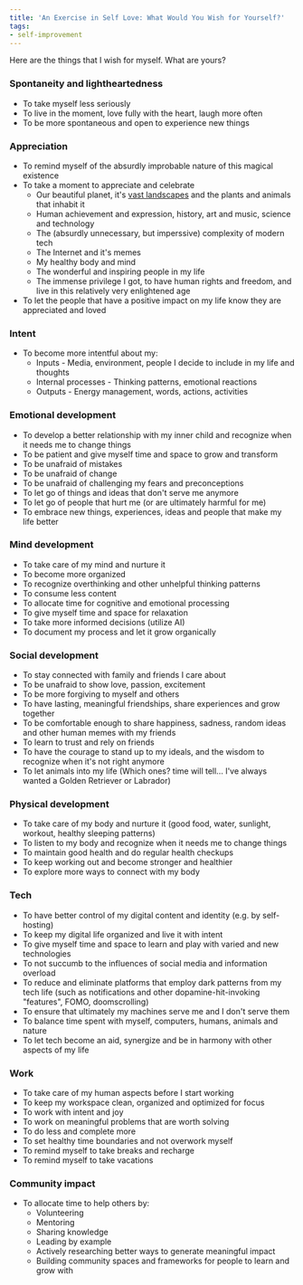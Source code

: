 ```yaml
---
title: 'An Exercise in Self Love: What Would You Wish for Yourself?'
tags:
- self-improvement
---
```


Here are the things that I wish for myself. What are yours?

### Spontaneity and lightheartedness 
- To take myself less seriously
- To live in the moment, love fully with the heart, laugh more often
- To be more spontaneous and open to experience new things

### Appreciation
- To remind myself of the absurdly improbable nature of this magical existence
- To take a moment to appreciate and celebrate
  - Our beautiful planet, it's [vast landscapes](https://500px.com/popular/landscapes) and the plants and animals that inhabit it
  - Human achievement and expression, history, art and music, science and technology
  - The (absurdly unnecessary, but imperssive) complexity of modern tech
  - The Internet and it's memes
  - My healthy body and mind
  - The wonderful and inspiring people in my life
  - The immense privilege I got, to have human rights and freedom, and live in this relatively very enlightened age
- To let the people that have a positive impact on my life know they are appreciated and loved

### Intent
- To become more intentful about my:
  - Inputs - Media, environment, people I decide to include in my life and thoughts
  - Internal processes - Thinking patterns, emotional reactions
  - Outputs - Energy management, words, actions, activities

### Emotional development
- To develop a better relationship with my inner child and recognize when it needs me to change things
- To be patient and give myself time and space to grow and transform
- To be unafraid of mistakes
- To be unafraid of change
- To be unafraid of challenging my fears and preconceptions
- To let go of things and ideas that don't serve me anymore
- To let go of people that hurt me (or are ultimately harmful for me)
- To embrace new things, experiences, ideas and people that make my life better

### Mind development
- To take care of my mind and nurture it
- To become more organized
- To recognize overthinking and other unhelpful thinking patterns
- To consume less content
- To allocate time for cognitive and emotional processing
- To give myself time and space for relaxation
- To take more informed decisions (utilize AI)
- To document my process and let it grow organically

### Social development
- To stay connected with family and friends I care about
- To be unafraid to show love, passion, excitement
- To be more forgiving to myself and others
- To have lasting, meaningful friendships, share experiences and grow together
- To be comfortable enough to share happiness, sadness, random ideas and other human memes with my friends
- To learn to trust and rely on friends
- To have the courage to stand up to my ideals, and the wisdom to recognize when it's not right anymore
- To let animals into my life (Which ones? time will tell... I've always wanted a Golden Retriever or Labrador)

### Physical development
- To take care of my body and nurture it (good food, water, sunlight, workout, healthy sleeping patterns)
- To listen to my body and recognize when it needs me to change things
- To maintain good health and do regular health checkups
- To keep working out and become stronger and healthier
- To explore more ways to connect with my body

### Tech
- To have better control of my digital content and identity (e.g. by self-hosting)
- To keep my digital life organized and live it with intent
- To give myself time and space to learn and play with varied and new technologies
- To not succumb to the influences of social media and information overload
- To reduce and eliminate platforms that employ dark patterns from my tech life (such as notifications and other dopamine-hit-invoking "features", FOMO, doomscrolling)
- To ensure that ultimately my machines serve me and I don't serve them
- To balance time spent with myself, computers, humans, animals and nature
- To let tech become an aid, synergize and be in harmony with other aspects of my life

### Work
- To take care of my human aspects before I start working
- To keep my workspace clean, organized and optimized for focus
- To work with intent and joy
- To work on meaningful problems that are worth solving
- To do less and complete more
- To set healthy time boundaries and not overwork myself
- To remind myself to take breaks and recharge
- To remind myself to take vacations

### Community impact
- To allocate time to help others by:
  - Volunteering
  - Mentoring
  - Sharing knowledge
  - Leading by example
  - Actively researching better ways to generate meaningful impact
  - Building community spaces and frameworks for people to learn and grow with
